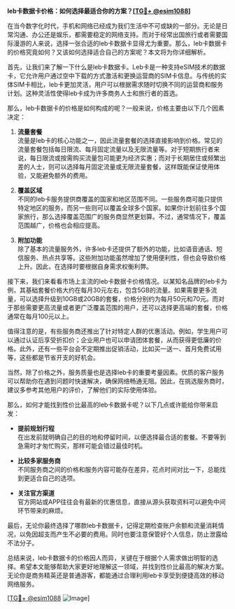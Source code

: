 **leb卡数据卡价格：如何选择最适合你的方案？[[TG💪+ @esim1088](https://t.me/s/esim1088)]**

在当今数字化时代，手机和网络已经成为我们生活中不可或缺的一部分。无论是日常沟通、办公还是娱乐，都需要稳定的网络支持。而对于经常出国旅行或者需要国际漫游的人来说，选择一张合适的leb卡数据卡显得尤为重要。那么，leb卡数据卡的价格究竟如何？又该如何选择适合自己的方案呢？本文将为你详细解析。

首先，让我们来了解一下什么是leb卡数据卡。Leb卡是一种支持eSIM技术的数据卡，它允许用户通过空中下载的方式激活和更换运营商的SIM卡信息。与传统的实体SIM卡相比，leb卡更加灵活，用户可以根据需求随时切换不同的运营商和服务计划。这种灵活性使得leb卡成为许多商务人士和旅行者的首选。

那么，leb卡数据卡的价格是如何构成的呢？一般来说，价格主要由以下几个因素决定：

1. **流量套餐**  
   流量是leb卡的核心功能之一，因此流量套餐的选择直接影响到价格。常见的流量套餐包括每日限流、每月固定流量以及无限流量等。对于短期旅行者来说，每日限流或按需购买流量包可能更为经济实惠；而对于长期居住或频繁出差的人士，则可以选择每月固定流量或无限流量套餐，这样既能保证使用体验，又能避免额外的费用。

2. **覆盖区域**  
   不同的leb卡服务提供商覆盖的国家和地区范围不同。一些服务商可能只提供特定地区的服务，而另一些则可以覆盖全球多个国家。如果你计划前往多个国家旅行，那么选择覆盖范围广的服务商显然更划算。不过，通常情况下，覆盖范围越广，价格也会相应提高。

3. **附加功能**  
   除了基本的流量服务外，许多leb卡还提供了额外的功能，比如语音通话、短信服务、热点共享等。这些附加功能虽然增加了使用便利性，但也会导致价格上升。因此，在选择时要根据自身需求权衡利弊。

接下来，我们来看看市场上主流的leb卡数据卡价格情况。以某知名品牌的leb卡为例，其基础套餐价格大约在每月30元左右，包含5GB的流量。如果需要更多流量，可以选择升级到10GB或20GB的套餐，价格分别约为每月50元和70元。而对于那些需要更高流量或者更广泛覆盖范围的用户，还可以选择更高端的套餐，价格通常在每月100元以上。

值得注意的是，有些服务商还推出了针对特定人群的优惠活动。例如，学生用户可以通过认证后享受折扣价；企业用户也可以申请团体套餐，从而获得更低廉的价格。此外，还有一些平台会不定期推出促销活动，比如买一送一、首月免费试用等，这些都是节省开支的好机会。

当然，除了价格之外，服务质量也是选择leb卡的重要考量因素。优质的客户服务可以帮助你在遇到问题时快速解决，确保网络畅通无阻。因此，在挑选服务商时，建议多参考其他用户的评价，了解他们的实际使用体验。

那么，如何才能找到性价比最高的leb卡数据卡呢？以下几点或许能给你带来启发：

- **提前规划行程**  
  在出发前就明确自己的目的地和停留时间，以便选择最合适的套餐。不要等到急需时才匆忙购买，那样可能会错过最佳时机。

- **比较多家服务商**  
  不同服务商之间的价格和服务内容可能存在差异，花点时间对比一下，总能找到更适合自己的选项。

- **关注官方渠道**  
  官方网站或APP往往会有最新的优惠信息，直接从源头获取资料可以避免中间环节带来的麻烦。

最后，无论你最终选择了哪款leb卡数据卡，记得定期检查账户余额和流量消耗情况，以免因超支而产生不必要的费用。同时也要注意保管好个人信息，防止泄露给不法分子。

总结来说，leb卡数据卡的价格因人而异，关键在于根据个人需求做出明智的选择。希望本文能够帮助大家更好地理解这一领域，并找到性价比最高的解决方案。无论你是商务精英还是普通游客，都能通过合理利用leb卡享受到便捷高效的移动网络服务。

[[TG💪+ @esim1088](https://t.me/s/esim1088) ![Image](https://i.postimg.cc/4NQfJmqS/Snipaste-2025-05-13-00-14-12.png)]